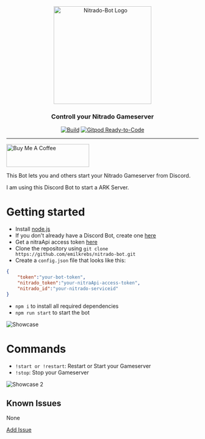 <div id="logo" align="center">
  <a href="https://github.com/emilkrebs/Nitrado-Bot" target="_blank" rel="noopener noreferrer">
	  <img width="256" alt="Nitrado-Bot Logo" src="https://user-images.githubusercontent.com/68400102/171499841-642a53a2-e00d-4688-9637-c993a86a8161.png">
	</a>
  <h3>
    Controll your Nitrado Gameserver
  </h3>
</div>


<div id="badges" align="center">
  
   [![Build](https://github.com/emilkrebs/Nitrado-Bot/actions/workflows/build.yml/badge.svg)](https://github.com/emilkrebs/Nitrado-Bot/actions/workflows/build.yml)
   [![Gitpod Ready-to-Code](https://img.shields.io/badge/Gitpod-ready--to--code-blue?logo=gitpod)](https://gitpod.io/#https://github.com/emilkrebs/Nitrado-Bot)

</div>

<hr>

<a href="https://www.buymeacoffee.com/emilkrebs" target="_blank"><img src="https://cdn.buymeacoffee.com/buttons/v2/default-yellow.png" alt="Buy Me A Coffee" style="height: 60px !important;width: 217px !important;" ></a>

This Bot lets you and others start your Nitrado Gameserver from Discord. 

I am using this Discord Bot to start a ARK Server.

# Getting started
- Install [node.js](https://nodejs.org/en/)
- If you don't already have a Discord Bot, create one [here](https://discord.com/developers/applications/)
- Get a nitraApi access token [here](https://server.nitrado.net/deu/developer/tokens)
- Clone the repository using `git clone https://github.com/emilkrebs/nitrado-bot.git`
- Create a `config.json` file that looks like this:
```json
{
    "token":"your-bot-token",
    "nitrado_token":"your-nitraApi-access-token",
    "nitrado_id":"your-nitrado-serviceid"
}
```
- `npm i` to install all required dependencies
- `npm run start` to start the bot

![Showcase](https://user-images.githubusercontent.com/68400102/171502599-4e5b7572-e83a-4144-a17b-f25d1cc6b6cb.png)


# Commands
- `!start or !restart`: Restart or Start your Gameserver
- `!stop`: Stop your Gameserver

![Showcase 2](https://user-images.githubusercontent.com/68400102/171891996-ad32af6b-b7db-428d-a0ae-11fcea4cacbc.png)

## Known Issues

None

[Add Issue](https://github.com/emilkrebs/Nitrado-Bot/issues/new)
